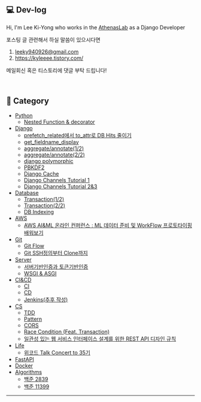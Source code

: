 ## 💻 Dev-log


Hi, I'm Lee Ki-Yong who works in the [AthenasLab](https://www.athenaslab.com/) as a Django Developer <br>

포스팅 글 관련해서 하실 말씀이 있으시다면

1. leeky940926@gmail.com
2. https://kyleeee.tistory.com/

메일회신 혹은 티스토리에 댓글 부탁 드립니다!

<br>

## 📂 Category
* [Python](https://github.com/leeky940926/dev-log/tree/main/Python)
    * [Nested Function & decorator](https://github.com/leeky940926/dev-log/blob/main/Python/Nested%20Function%20&%20decorator.md) 
* [Django](https://github.com/leeky940926/dev-log/tree/main/Django)
    * [prefetch_related에서 to_attr로 DB Hits 줄이기](https://github.com/leeky940926/dev-log/blob/main/Django/prefetch_related%EC%97%90%EC%84%9C%20to_attr%EB%A1%9C%20DB%20Hits%20%EC%A4%84%EC%9D%B4%EA%B8%B0.md)
    * [get_fieldname_display](https://github.com/leeky940926/dev-log/blob/main/Django/get_fieldname_display.md)
    * [aggregate/annotate(1/2)](https://github.com/leeky940926/dev-log/blob/main/Django/aggregate%26annotate(1of2).md)
    * [aggregate/annotate(2/2)](https://github.com/leeky940926/dev-log/blob/main/Django/aggregate%26annotate(2of2).md)
    * [django polymorphic](https://github.com/leeky940926/dev-log/blob/main/Django/django%20polymorphic.md)
    * [PBKDF2](https://github.com/leeky940926/dev-log/blob/main/Django/PBKDF2.md)
    * [Django Cache](https://github.com/leeky940926/dev-log/blob/main/Django/Django%20Cache.md)
    * [Django Channels Tutorial 1](https://github.com/leeky940926/dev-log/blob/main/Django/Django%20Channels%20Tutorial%20Part%201.md)
    * [Django Channels Tutorial 2&3](https://github.com/leeky940926/dev-log/blob/main/Django/Django%20Channels%20Tutorial%20Part%202%20%26%203.md)
* [Database](https://github.com/leeky940926/dev-log/tree/main/Database)
    * [Transaction(1/2)](https://github.com/leeky940926/dev-log/blob/main/Database/Transaction(1of2).md) 
    * [Transaction(2/2)](https://github.com/leeky940926/dev-log/blob/main/Database/Transaction(2of2).md)
    * [DB Indexing](https://github.com/leeky940926/dev-log/blob/main/Database/DB%20Indexing.md)
* [AWS](https://github.com/leeky940926/dev-log/tree/main/AWS)
    * [AWS AI&ML 온라인 컨퍼런스 : ML 데이터 준비 및 WorkFlow 프로토타이핑 배워보기](https://github.com/leeky940926/dev-log/blob/main/AWS/AWS%20AI&ML%20온라인%20컨퍼런스%20:%20ML%20데이터%20준비%20및%20WorkFlow%20프로토타이핑%20배워보기.md)
* [Git](https://github.com/leeky940926/dev-log/tree/main/Git)
    * [Git Flow](https://github.com/leeky940926/dev-log/blob/main/Git/Git%20Flow.md)
    * [Git SSH정의부터 Clone까지](https://github.com/leeky940926/dev-log/blob/main/Git/Git%20SSH정의부터%20Clone까지.md)
* [Server](https://github.com/leeky940926/dev-log/tree/main/Server)
    * [서버기반인증과 토큰기반인증](https://github.com/leeky940926/dev-log/blob/main/Server/서버기반인증과%20토큰기반인증.md)
    * [WSGI & ASGI](https://github.com/leeky940926/dev-log/blob/main/Server/WSGI%20%26%20ASGI.md)
* [CI&CD](https://github.com/leeky940926/dev-log/tree/main/CICD)
    * [CI](https://github.com/leeky940926/dev-log/blob/main/CICD/CICD(1of2).md)
    * [CD](https://github.com/leeky940926/dev-log/blob/main/CICD/CICD(2of2).md)
    * [Jenkins(추후 작성)]()
* [CS](https://github.com/leeky940926/dev-log/tree/main/CS)
    * [TDD](https://github.com/leeky940926/dev-log/blob/main/CS/TDD.md)
    * [Pattern](https://github.com/leeky940926/dev-log/blob/main/CS/Pattern.md)
    * [CORS](https://github.com/leeky940926/dev-log/blob/main/CS/CORS.md)
    * [Race Condition (Feat. Transaction)](https://github.com/leeky940926/dev-log/blob/main/CS/Race%20Condition%20(Feat.%20Transaction).md)
    * [일관성 있는 웹 서비스 인터페이스 설계를 위한 REST API 디자인 규칙](https://github.com/leeky940926/dev-log/blob/main/CS/일관성%20있는%20웹%20서비스%20인터페이스%20설계를%20위한%20REST%20API%20디자인%20규칙.md)
* [Life](https://github.com/leeky940926/dev-log/tree/main/Life)
   * [위코드 Talk Concert to 35기](https://github.com/leeky940926/dev-log/blob/main/Life/위코드%20Talk%20Concert%20to%2035기.md) 
* [FastAPI](https://github.com/leeky940926/dev-log/tree/main/FastAPI)
* [Docker](https://github.com/leeky940926/dev-log/tree/main/Docker)
* [Algorithms](https://github.com/leeky940926/dev-log/tree/main/Algorithms)
    * [백준 2839](https://github.com/leeky940926/dev-log/blob/main/Algorithms/백준%202839.md)
    * [백준 11399](https://github.com/leeky940926/dev-log/blob/main/Algorithms/백준%2011399.md)
----
